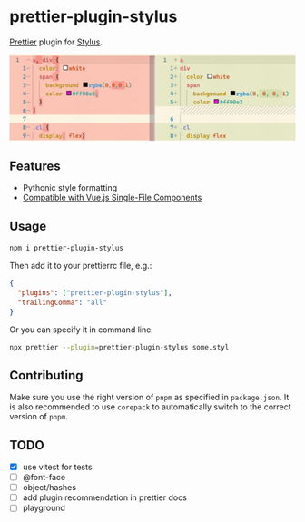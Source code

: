 # prettier-plugin-stylus

[Prettier](https://prettier.io/) plugin for [Stylus](https://stylus-lang.com/).

![Demo](demo.png)

## Features

- Pythonic style formatting
- [Compatible with Vue.js Single-File Components](https://prettier.io/blog/2022/06/14/2.7.0.html#infer-stylus-parser-for-vue-sfc-style-block-12707httpsgithubcomprettierprettierpull12707-by-lsdsjyhttpsgithubcomlsdsjy)

## Usage

```sh
npm i prettier-plugin-stylus
```

Then add it to your prettierrc file, e.g.:

```json
{
  "plugins": ["prettier-plugin-stylus"],
  "trailingComma": "all"
}
```

Or you can specify it in command line:

```sh
npx prettier --plugin=prettier-plugin-stylus some.styl
```

## Contributing

Make sure you use the right version of `pnpm` as specified in `package.json`. It is also recommended to use `corepack` to automatically switch to the correct version of `pnpm`.

## TODO

- [x] use vitest for tests
- [ ] @font-face
- [ ] object/hashes
- [ ] add plugin recommendation in prettier docs
- [ ] playground
